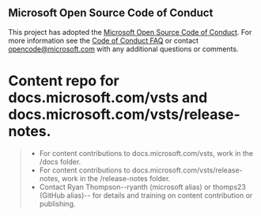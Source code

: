 ## Microsoft Open Source Code of Conduct
This project has adopted the [Microsoft Open Source Code of Conduct](https://opensource.microsoft.com/codeofconduct/).
For more information see the [Code of Conduct FAQ](https://opensource.microsoft.com/codeofconduct/faq/) or contact [opencode@microsoft.com](mailto:opencode@microsoft.com) with any additional questions or comments.

# Content repo for docs.microsoft.com/vsts and docs.microsoft.com/vsts/release-notes.

> * For content contributions to docs.microsoft.com/vsts, work in the /docs folder.
> * For content contributions to docs.microsoft.com/vsts/release-notes, work in the /release-notes folder.
> * Contact Ryan Thompson--ryanth (microsoft alias) or  thomps23 (GitHub alias)-- for details and training on content contribution or publishing.

